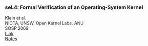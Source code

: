 ### seL4: Formal Verification of an Operating-System Kernel
Klein et al.  
NICTA, UNSW, Open Kernel Labs, ANU  
SOSP 2009  
[Link](https://www.dropbox.com/s/efbh0ypwmqiuj1f/klein10sel4.pdf)  
[Notes](klein10sel4.md)  
